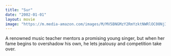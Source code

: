 ```yaml
---
title: "Sur"
date: "2002-01-01"
layout: movie
image: "https://m.media-amazon.com/images/M/MV5BNGMzY2RmYzktNWRlOC00NjIzLTk2Y2QtMTcxNTM2ZWQzMDM1XkEyXkFqcGdeQXVyNDUzOTQ5MjY@._V1_SX300.jpg"
---
```


A renowned music teacher mentors a promising young singer, but when her fame begins to overshadow his own, he lets jealousy and competition take over.
